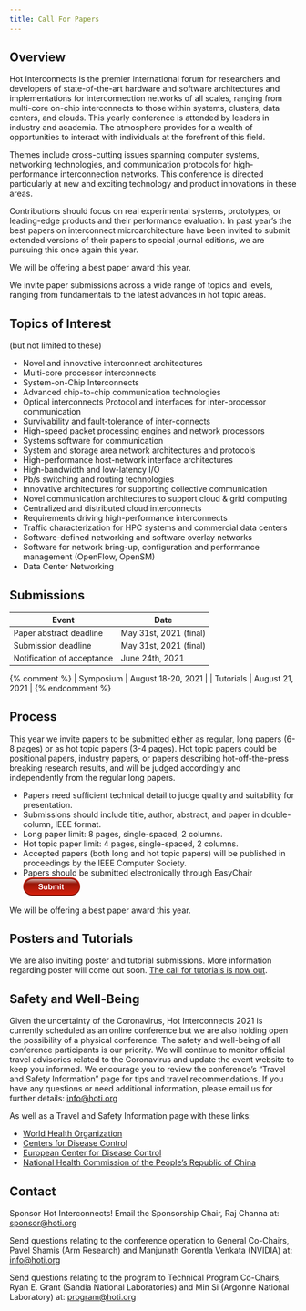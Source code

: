 ```yaml
---
title: Call For Papers
---
```


## Overview

Hot Interconnects is the premier international forum for researchers and developers of state-of-the-art hardware and software architectures and implementations for interconnection networks of all scales, ranging from multi-core on-chip interconnects to those within systems, clusters, data centers, and clouds.  This yearly conference is attended by leaders in industry and academia. The atmosphere provides for a wealth of opportunities to interact with individuals at the forefront of this field.

Themes include cross-cutting issues spanning computer systems, networking technologies, and communication protocols for high-performance interconnection networks. This conference is directed particularly at new and exciting technology and product innovations in these areas. 

Contributions should focus on real experimental systems, prototypes, or leading-edge products and their performance evaluation. In past year’s the best papers on interconnect microarchitecture have been invited to submit extended versions of their papers to special journal editions, we are pursuing this once again this year.

We will be offering a best paper award this year.

We invite paper submissions across a wide range of topics and levels, ranging from fundamentals to the latest advances in hot topic areas.

## Topics of Interest

(but not limited to these)

* Novel and innovative interconnect architectures 
* Multi-core processor interconnects 
* System-on-Chip Interconnects 
* Advanced chip-to-chip communication technologies 
* Optical interconnects Protocol and interfaces for inter-processor communication 
* Survivability and fault-tolerance of inter-connects 
* High-speed packet processing engines and network processors 
* Systems software for communication
* System and storage area network architectures and protocols
* High-performance host-network interface architectures 
* High-bandwidth and low-latency I/O 
* Pb/s switching and routing technologies 
* Innovative architectures for supporting collective communication 
* Novel communication architectures to support cloud & grid computing 
* Centralized and distributed cloud interconnects 
* Requirements driving high-performance interconnects
* Traffic characterization for HPC systems and commercial data centers
* Software-defined networking and software overlay networks
* Software for network bring-up, configuration and performance management (OpenFlow, OpenSM)
* Data Center Networking

## Submissions

| Event                      | Date               |
| -------------------------- | ------------------ |
| Paper abstract deadline    | May 31st, 2021 (final)      |
| Submission deadline        | May 31st, 2021 (final)     |
| Notification of acceptance | June 24th, 2021    |

{% comment %}
| Symposium                  | August 18-20, 2021 |
| Tutorials                  | August 21, 2021    |
{% endcomment %}


## Process

This year we invite papers to be submitted either as regular, long papers (6-8 pages) or as hot topic papers (3-4 pages). Hot topic papers could be positional papers, industry papers, or papers describing hot-off-the-press breaking research results, and will be judged accordingly and independently from the regular long papers.

* Papers need sufficient technical detail to judge quality and suitability for presentation.
* Submissions should include title, author, abstract, and paper in double-column, IEEE format.
* Long paper limit: 8 pages, single-spaced, 2 columns.
* Hot topic paper limit: 4 pages, single-spaced, 2 columns.
* Accepted papers (both long and hot topic papers) will be published in proceedings by the IEEE Computer Society.
* Papers should be submitted electronically through EasyChair [![Submit Paper](assets/img/red-submit-button-md.png)](https://easychair.org/my/conference?conf=hoti28)

We will be offering a best paper award this year.

## Posters and Tutorials

We are also inviting poster and tutorial submissions. More information regarding poster will come out soon. [The call for tutorials is now out](call-for-tutorials.html).

## Safety and Well-Being

Given the uncertainty of the Coronavirus, Hot Interconnects 2021 is currently scheduled as an online conference but we are also holding open the possibility of a physical conference.
The safety and well-being of all conference participants is our priority. We will continue to monitor official travel advisories related to the Coronavirus and update the event website to keep you informed. We encourage you to review the conference’s “Travel and Safety Information” page for tips and travel recommendations. If you have any questions or need additional information, please email us for further details: info@hoti.org

As well as a Travel and Safety Information page with these links:
* [World Health Organization](https://www.who.int/health-topics/coronavirus)
* [Centers for Disease Control](https://www.cdc.gov/coronavirus/2019-ncov/index.html)
* [European Center for Disease Control](https://www.ecdc.europa.eu/)
* [National Health Commission of the People’s Republic of China](http://en.nhc.gov.cn)

## Contact

Sponsor Hot Interconnects!  Email the Sponsorship Chair, Raj Channa
at: sponsor@hoti.org

Send questions relating to the conference operation to General Co-Chairs,
Pavel Shamis (Arm Research)
and Manjunath Gorentla Venkata (NVIDIA)
at: info@hoti.org

Send questions relating to the program to Technical Program Co-Chairs,
Ryan E. Grant (Sandia National Laboratories)
and Min Si (Argonne National Laboratory)
at: program@hoti.org
